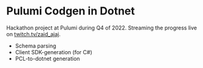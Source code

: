 # Pulumi Codgen in Dotnet

Hackathon project at Pulumi during Q4 of 2022. Streaming the progress live on [twitch.tv/zaid_ajaj](https://twitch.tv/zaid_ajaj).

- Schema parsing
- Client SDK-generation (for C#)
- PCL-to-dotnet generation